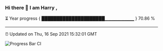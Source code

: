### Hi there 👋 I am Harry , 

⏳ Year progress { █████████████████████▁▁▁▁▁▁▁▁▁ } 70.86 %

---

⏰ Updated on Thu, 16 Sep 2021 15:32:01 GMT

![Progress Bar CI](https://github.com/duykhang68/duykhang68/workflows/Progress%20Bar%20CI/badge.svg)
